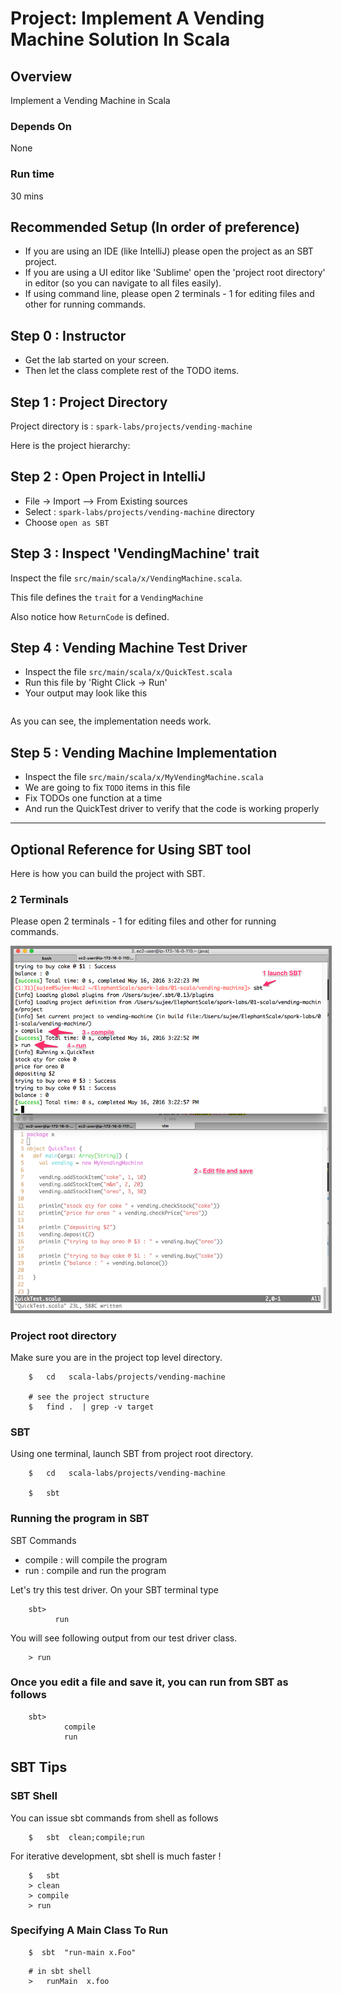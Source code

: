 <link rel='stylesheet' href='../../../assets/css/main.css'/>

# Project: Implement A Vending Machine Solution In Scala

## Overview

Implement a Vending Machine in Scala

### Depends On

None

### Run time

30 mins

## Recommended Setup (In order of preference)

* If you are using an IDE (like IntelliJ)  please open the project as an SBT project.
* If you are using a UI editor like 'Sublime'  open the 'project root directory'  in editor (so you can navigate to all files easily).
* If using command line, please open 2 terminals - 1 for editing files and other for running commands.

## Step 0 : Instructor

* Get the lab started on your screen. 
* Then let the class complete rest of the TODO items.

## Step 1 : Project Directory

Project directory is : `spark-labs/projects/vending-machine`

Here is the project hierarchy:

## Step 2 : Open Project in IntelliJ

* File -> Import --> From Existing sources
* Select : `spark-labs/projects/vending-machine` directory
* Choose `open as SBT`

## Step 3 : Inspect 'VendingMachine' trait

Inspect  the file `src/main/scala/x/VendingMachine.scala`.  

This file defines the `trait` for a `VendingMachine`

Also notice how `ReturnCode` is defined.

## Step 4 : Vending Machine Test Driver

* Inspect  the file `src/main/scala/x/QuickTest.scala`  
* Run this file by 'Right Click -> Run'
* Your output may look like this

```console
```

As you can see, the implementation needs work.

## Step 5 : Vending Machine Implementation

* Inspect  the file `src/main/scala/x/MyVendingMachine.scala`
* We are going to fix `TODO` items in this file
* Fix TODOs one function at a time
* And run the QuickTest driver to verify that the code is working properly

---

## Optional Reference for Using SBT tool

Here is how you can build the project with SBT.

### 2 Terminals

Please open 2 terminals - 1 for editing files and other for running commands.

<img src="../../assets/images/1.5a.png" style="border: 5px solid grey ; max-width:100%;" />

### Project root directory

Make sure you are in the project top level directory.

```
    $   cd   scala-labs/projects/vending-machine

    # see the project structure
    $   find .  | grep -v target
```


### SBT

Using one terminal, launch SBT from project root directory.
```
    $   cd   scala-labs/projects/vending-machine

    $   sbt

```

### Running the program in SBT

SBT Commands
* compile : will compile the program
* run : compile and run the program

Let's try this test driver. On your SBT terminal type
```
    sbt>
          run
```

You will see following output from our test driver class.
```console
    > run
```

### Once you edit a file and save it, you can run from SBT as follows

```
    sbt> 
            compile
            run
```

## SBT Tips

### SBT Shell

You can issue sbt commands from shell as follows
```
    $   sbt  clean;compile;run
```

For iterative development, sbt shell is much faster !

```
    $   sbt
    > clean
    > compile
    > run
```

### Specifying A Main Class To Run

```
    $  sbt  "run-main x.Foo"
```

```
    # in sbt shell
    >   runMain  x.foo
```
